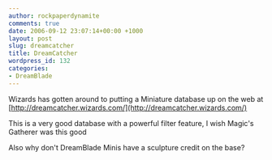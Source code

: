 ```yaml
---
author: rockpaperdynamite
comments: true
date: 2006-09-12 23:07:14+00:00 +1000
layout: post
slug: dreamcatcher
title: DreamCatcher
wordpress_id: 132
categories:
- DreamBlade
---
```


Wizards has gotten around to putting a Miniature database up on the web at [http://dreamcatcher.wizards.com/](http://dreamcatcher.wizards.com/)

This is a very good database with a powerful filter feature, I wish Magic's Gatherer was this good

Also why don't DreamBlade Minis have a sculpture credit on the base?
